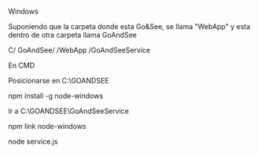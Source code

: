 Windows

Suponiendo que la carpeta donde esta Go&See, se llama "WebApp" y esta dentro de otra carpeta llama GoAndSee

C/
  GoAndSee/
          /WebApp
          /GoAndSeeService
        

En CMD

Posicionarse en C:\GOANDSEE

npm install -g node-windows

Ir a C:\GOANDSEE\GoAndSeeService

npm link node-windows

node service.js
